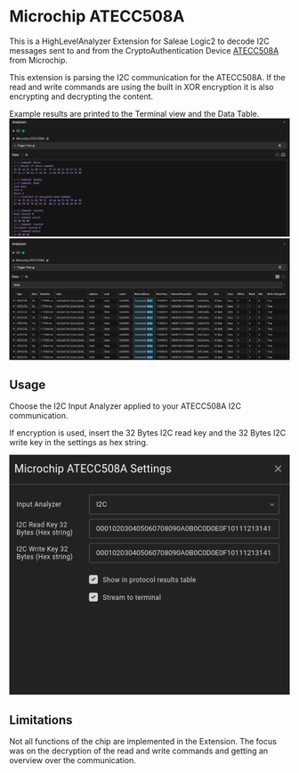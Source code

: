 
# Microchip ATECC508A
  
This is a HighLevelAnalyzer Extension for Saleae Logic2 to decode I2C messages sent to and from the CryptoAuthentication Device [ATECC508A](https://ww1.microchip.com/downloads/aemDocuments/documents/OTH/ProductDocuments/DataSheets/20005928A.pdf) from Microchip.

This extension is parsing the I2C communication for the ATECC508A. If the read and write commands are using the built in XOR encryption it is also encrypting and decrypting the content.

Example results are printed to the Terminal view and the Data Table.
![Terminal View](images/terminalView.png) 
![Data Table](images/dataTable.png)

## Usage
Choose the I2C Input Analyzer applied to your ATECC508A I2C communication.

If encryption is used, insert the 32 Bytes I2C read key and the 32 Bytes I2C write key in the settings as hex string.

![Settings Dialog](images/settings.png)


## Limitations
Not all functions of the chip are implemented in the Extension. The focus was on the decryption of the read and write commands and getting an overview over the communication.